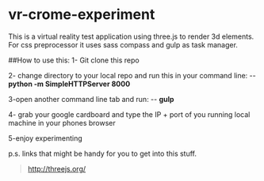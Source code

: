 # vr-crome-experiment

This is a virtual reality test application using three.js to render 3d elements.
For css preprocessor it uses sass compass and gulp as task manager.

##How to use this:
1- Git clone this repo

2- change directory to your local repo and run this in your command line: --
**python -m SimpleHTTPServer 8000**

3-open another command line tab and run: --
**gulp**

4- grab your google cardboard and type the IP + port of you running local machine in your phones browser

5-enjoy experimenting 

p.s.
links that might be handy for you to get into this stuff.
>http://threejs.org/



